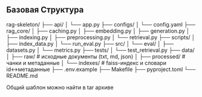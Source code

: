 ## Базовая Структура
rag-skeleton/
├── api/
│   └── app.py
├── configs/
│   └── config.yaml
├── rag_core/
│   ├── caching.py
│   ├── embedding.py
│   ├── generation.py
│   ├── indexing.py
│   ├── preprocessing.py
│   └── retrieval.py
├── scripts/
│   ├── index_data.py
│   └── run_eval.py
├── src/
│   └── eval/
│       ├── datasets.py
│       └── metrics.py
├── tests/
│   └── test_retrieval.py
├── data/
│   ├── raw/            # исходные документы (txt, md, json)
│   ├── processed/      # чанки и метаданные
│   └── indexes/        # faiss-индекс и словари id↔метаданные
├── .env.example
├── Makefile
├── pyproject.toml
└── README.md


Общий шаблон можно найти в tar архиве